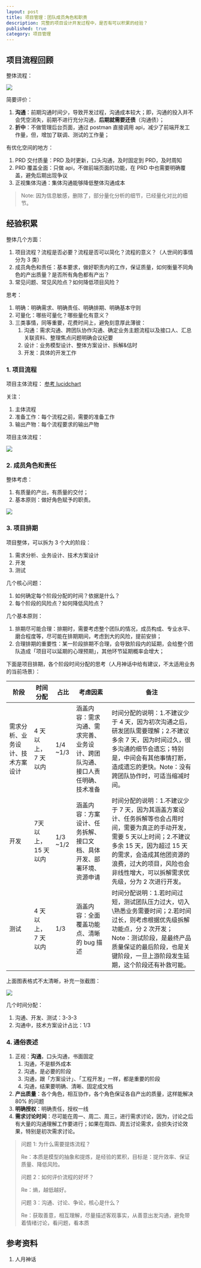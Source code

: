 ```yaml
---
layout: post
title: 项目管理：团队成员角色和职责
description: 完整的项目设计开发过程中，是否有可以积累的经验？
published: true
category: 项目管理
---
```




## 项目流程回顾

整体流程：

![](/images/project-management/guess-box-demo.png)

简要评价：

1. **沟通**：前期沟通时间少，导致开发过程，沟通成本较大；即，沟通的投入并不会凭空消失，前期不进行充分沟通，**后期就需要还债**（沟通债）；
1. **折中**：不做管理后台页面，通过 postman 直接调用 api，减少了前端开发工作量，但，增加了联调、测试的工作量；


有优化空间的地方：

1. PRD 交付质量：PRD 及时更新，口头沟通，及时固定到 PRD，及时周知
1. PRD 覆盖全面：只做 api，不做前端页面的功能，在 PRD 中也需要明确覆盖，避免后期出现争议
1. 正视集体沟通：集体沟通能够降低整体沟通成本

> Note: 因为信息敏感，删除了，部分量化分析的细节，已经量化对比的细节。

## 经验积累

整体几个方面：

1. 项目流程？流程是否必要？流程是否可以简化？流程的意义？（人世间的事情分为 3 类）
1. 成员角色和责任：基本要求，做好职责内的工作，保证质量，如何衡量不同角色的产出质量？是否所有角色都有产出？
1. 常见问题、常见风险点？如何降低项目风险？

思考：

1. 明确：明确需求、明确责任、明确排期、明确基本守则
1. 可量化：哪些可量化？哪些量化有意义？
1. 三类事情，同等重要，花费时间上，避免刻意厚此薄彼：
	1. 沟通：需求沟通、跨团队协作沟通、确定业务主题流程以及接口人、汇总关联资料、整理焦点问题明确会议纪要
	1. 设计：业务模型设计、整体方案设计、拆解&估时
	1. 开发：具体的开发工作

### 1. 项目流程

项目主体流程： [参考 lucidchart](https://www.lucidchart.com/invitations/accept/b919fcd5-c745-45ae-8f72-dd62cdf59dba)

关注：

1. 主体流程
1. 准备工作：每个流程之前，需要的准备工作
1. 输出产物：每个流程要求的输出产物

项目主体流程：

![](/images/project-management/role-and-duty.png)

### 2. 成员角色和责任

整体考虑：

1. 有质量的产出，有质量的交付；
1. 基本原则：做好角色赋予的职责。

![](/images/project-management/role-and-dependency.png)

### 3. 项目排期

项目整体，可以拆为 3 个大的阶段：

1. 需求分析、业务设计、技术方案设计
1. 开发
1. 测试

几个核心问题：

1. 如何确定每个阶段分配的时间？依据是什么？
1. 每个阶段的风险点？如何降低风险点？

几个基本原则：

1. 排期尽可能合理：排期时，需要考虑整个团队的情况，成员构成、专业水平、磨合程度等，尽可能在排期期间，考虑到大的风险，提前安排；
1. 合理排期的重要性：某一阶段排期不合理，会导致阶段内的延期，会给整个团队造成「项目可以延期的心理预期」，其他环节延期概率会增大；

下面是项目排期，各个阶段时间分配的思考（人月神话中给有建议，不太适用业务的当前场景）：
 
|阶段|时间分配|占比|考虑因素|备注|
|---|---|---|---|---|
|需求分析、业务设计、技术方案设计 |4 天以上，7 天以内|1/4 ~1/3|涵盖内容：需求沟通、需求完善、业务设计、跨团队沟通、接口人责任明确、技术准备|时间分配的说明：1.不建议少于 4 天，因为初次沟通之后，研发团队需要理解；2.不建议多余 7 天，因为时间过久，很多沟通的细节会遗忘；特别是，中间会有其他事情打断，造成遗忘的更快。Note：没有跨团队协作时，可适当缩减时间。|
|开发|7天以上，15 天以内|1/3 ~1/2|涵盖内容：方案设计、任务拆解、接口文档、具体开发、部署环境、资源申请|时间分配的说明：1.不建议少于 7 天，因为其涵盖方案设计、任务拆解等也会占用时间，需要为真正的手动开发，需要 5 天以上时间；2.不建议多余 15 天，因为超过 15 天的需求，会造成其他团资源的浪费，过大的项目，风险也会非线性增大，可以拆解需求优先级，分为 2 次进行开发。|
|测试|4 天以上，7 天以内|1/3|涵盖内容：全面覆盖功能点、清晰的 bug 描述|时间分配说明：1.若时间过短，测试团队压力过大，切入\熟悉业务需要时间；2.若时间过长，则考虑根据优先级拆解功能点，分 2 次开发；Note：测试阶段，是最终产品质量保证的最后阶段，也是关键阶段，一旦上游阶段发生延期，这个阶段还有补救可能。|

上面图表格式不太清晰，补充一张截图：

![](/images/project-management/time-alloc-details.png)

几个时间分配：

1. 沟通、开发、测试：3-3-3
2. 沟通中，技术方案设计占比：1/3

### 4. 通俗表述

1. 正视：**沟通**，口头沟通，书面固定
	1. 沟通，不是额外成本
	1. 沟通，是必要的阶段
	1. 沟通，跟「方案设计」、「工程开发」一样，都是重要的阶段
	1. 沟通，结果要明确、清晰、固定成文档
1. **产出质量**：各个角色，相互协作，各个角色保证各自产出的质量，这样能解决 80% 的问题
1. **明确授权**：明确责任，授权一线
1. **需求讨论时间**：尽可能在周一、周二、周三，进行需求讨论，因为，讨论之后有大量的沟通理解工作要进行；如果在周四、周五讨论需求，会损失讨论效果，特别是初次需求讨论。

> 问题 1: 为什么需要提炼流程？
> 
> Re：本质是模型的抽象和提炼，是经验的累积，目标是：提升效率、保证质量、降低风险。
> 
> 问题 2：如何评价流程的好坏？
> 
> Re：熵，越低越好。
> 
> 问题 3：沟通、讨论、争论，核心是什么？
> 
> Re：获取善意，相互理解，尽量描述客观事实，从善意出发沟通，避免带着情绪讨论，看问题，看本质

## 参考资料

1. 人月神话




















[NingG]:    http://ningg.github.com  "NingG"










